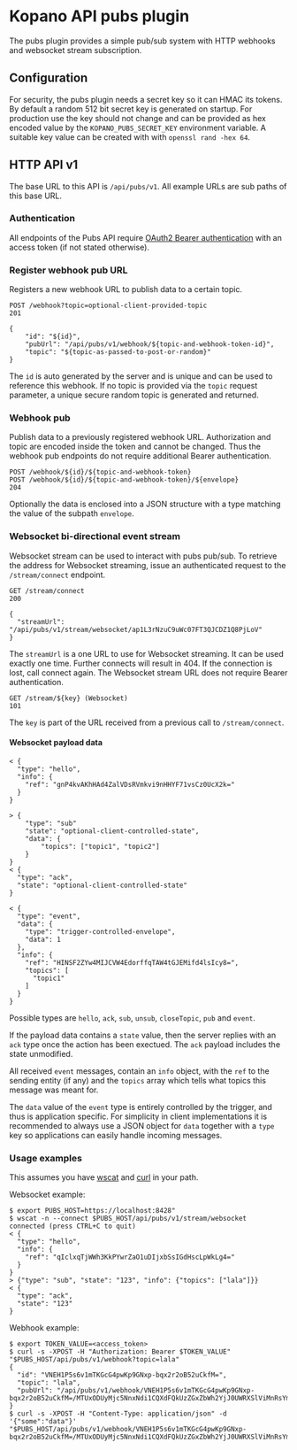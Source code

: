 # Kopano API pubs plugin

The pubs plugin provides a simple pub/sub system with HTTP webhooks and websocket
stream subscription.

## Configuration

For security, the pubs plugin needs a secret key so it can HMAC its tokens. By
default a random 512 bit secret key is generated on startup. For production use
the key should not change and can be provided as hex encoded value by the
`KOPANO_PUBS_SECRET_KEY` environment variable. A suitable key value can be
created with with `openssl rand -hex 64`.

## HTTP API v1

The base URL to this API is `/api/pubs/v1`. All example URLs are sub paths of
this base URL.

### Authentication

All endpoints of the Pubs API require [OAuth2 Bearer authentication](https://tools.ietf.org/html/rfc6750#section-2.1) with an access
token (if not stated otherwise).

### Register webhook pub URL

Registers a new webhook URL to publish data to a certain topic.

```
POST /webhook?topic=optional-client-provided-topic
201
```
```
{
	"id": "${id}",
	"pubUrl": "/api/pubs/v1/webhook/${topic-and-webhook-token-id}",
	"topic": "${topic-as-passed-to-post-or-random}"
}
```

The `id` is auto generated by the server and is unique and can be used to
reference this webhook. If no topic is provided via the `topic` request
parameter, a unique secure random topic is generated and returned.

### Webhook pub

Publish data to a previously registered webhook URL. Authorization and topic are
encoded inside the token and cannot be changed. Thus the webhook pub endpoints
do not require additional Bearer authentication.

```
POST /webhook/${id}/${topic-and-webhook-token}
POST /webhook/${id}/${topic-and-webhook-token}/${envelope}
204
```

Optionally the data is enclosed into a JSON structure with a type matching the
value of the subpath `envelope`.

### Websocket bi-directional event stream

Websocket stream can be used to interact with pubs pub/sub. To retrieve the
address for Websocket streaming, issue an authenticated request to the
`/stream/connect` endpoint.

```
GET /stream/connect
200
```
```
{
  "streamUrl": "/api/pubs/v1/stream/websocket/ap1L3rNzuC9uWc07FT3QJCDZ1Q8PjLoV"
}
```

The `streamUrl` is a one URL to use for Websocket streaming. It can be used
exactly one time. Further connects will result in 404. If the connection is
lost, call connect again. The Websocket stream URL does not require Bearer
authentication.

```
GET /stream/${key} (Websocket)
101
```

The `key` is part of the URL received from a previous call to `/stream/connect`.

#### Websocket payload data

```
< {
  "type": "hello",
  "info": {
    "ref": "gnP4kvAKhHAd4ZalVDsRVmkvi9nHHYF71vsCz0UcX2k="
  }
}
```

```
> {
	"type": "sub"
	"state": "optional-client-controlled-state",
	"data": {
		"topics": ["topic1", "topic2"]
	}
}
< {
  "type": "ack",
  "state": "optional-client-controlled-state"
}
```

```
< {
  "type": "event",
  "data": {
    "type": "trigger-controlled-envelope",
    "data": 1
  },
  "info": {
    "ref": "HINSF2ZYw4MIJCVW4EdorffqTAW4tGJEMifd4lsIcy8=",
    "topics": [
      "topic1"
    ]
  }
}
```

Possible types are `hello`, `ack`, `sub`, `unsub`, `closeTopic`, `pub` and
`event`.

If the payload data contains a `state` value, then the server replies
with an `ack` type once the action has been exectued. The `ack` payload includes
the state unmodified.

All received `event` messages, contain an `info` object, with the `ref` to the
sending entity (if any) and the `topics` array which tells what topics this
message was meant for.

The `data` value of the `event` type is entirely controlled by the trigger, and
thus is application specific. For simplicity in client implementations it is
recommended to always use a JSON object for `data` together with a `type` key
so applications can easily handle incoming messages.

### Usage examples

This assumes you have [wscat](https://www.npmjs.com/package/wscat) and [curl](https://curl.haxx.se/) in your path.

Websocket example:

```
$ export PUBS_HOST=https://localhost:8428"
$ wscat -n --connect $PUBS_HOST/api/pubs/v1/stream/websocket
connected (press CTRL+C to quit)
< {
  "type": "hello",
  "info": {
    "ref": "qIclxqTjWWh3KkPYwrZaO1uDIjxbSsIGdHscLpWkLg4="
  }
}
> {"type": "sub", "state": "123", "info": {"topics": ["lala"]}}
< {
  "type": "ack",
  "state": "123"
}
```

Webhook example:

```
$ export TOKEN_VALUE=<access_token>
$ curl -s -XPOST -H "Authorization: Bearer $TOKEN_VALUE" "$PUBS_HOST/api/pubs/v1/webhook?topic=lala"
{
  "id": "VNEH1P5s6v1mTKGcG4pwKp9GNxp-bqx2r2oB52uCkfM=",
  "topic": "lala",
  "pubUrl": "/api/pubs/v1/webhook/VNEH1P5s6v1mTKGcG4pwKp9GNxp-bqx2r2oB52uCkfM=/MTUxODUyMjc5NnxNdi1CQXdFQkUzZGxZbWh2YjJ0UWRXSlViMnRsYmtSaGRHRUJfNElBQVFJQkFrbEVBUXdBQVFWVWIzQnBZd0VNQUFBQU5fLUNBU3hXVGtWSU1WQTFjeloyTVcxVVMwZGpSelJ3ZDB0d09VZE9lSEF0WW5GNE1uSXliMEkxTW5WRGEyWk5QUUVFYkdGc1lRQT18U84T7M7v3wD5xuO7P4O5WzICbLAUwuxvPDX2Rjpz_Ic="
}
$ curl -s -XPOST -H "Content-Type: application/json" -d '{"some":"data"}' "$PUBS_HOST/api/pubs/v1/webhook/VNEH1P5s6v1mTKGcG4pwKp9GNxp-bqx2r2oB52uCkfM=/MTUxODUyMjc5NnxNdi1CQXdFQkUzZGxZbWh2YjJ0UWRXSlViMnRsYmtSaGRHRUJfNElBQVFJQkFrbEVBUXdBQVFWVWIzQnBZd0VNQUFBQU5fLUNBU3hXVGtWSU1WQTFjeloyTVcxVVMwZGpSelJ3ZDB0d09VZE9lSEF0WW5GNE1uSXliMEkxTW5WRGEyWk5QUUVFYkdGc1lRQT18U84T7M7v3wD5xuO7P4O5WzICbLAUwuxvPDX2Rjpz_Ic="
```
